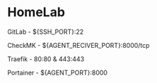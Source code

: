 # HomeLab

GitLab - 
${SSH_PORT}:22

CheckMK - 
${AGENT_RECIVER_PORT}:8000/tcp

Traefik - 
80:80 & 
443:443

Portainer - 
${AGENT_PORT}:8000
